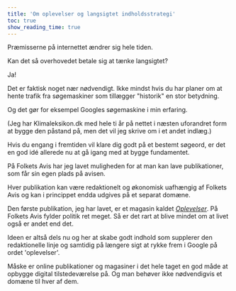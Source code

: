 ```yaml
---
title: 'Om oplevelser og langsigtet indholdsstrategi'
toc: true
show_reading_time: true
---
```


Præmisserne på internettet ændrer sig hele tiden.

Kan det så overhovedet betale sig at tænke langsigtet?

Ja!

Det er faktisk noget nær nødvendigt. Ikke mindst hvis du har planer om at hente trafik fra søgemaskiner som tillægger "historik" en stor betydning.

Og det gør for eksempel Googles søgemaskine i min erfaring.

(Jeg har Klimaleksikon.dk med hele ti år på nettet i næsten uforandret form at bygge den påstand på, men det vil jeg skrive om i et andet indlæg.)

Hvis du engang i fremtiden vil klare dig godt på et bestemt søgeord, er det en god idé allerede nu at gå igang med at bygge fundamentet.

På Folkets Avis har jeg lavet muligheden for at man kan lave publikationer, som får sin egen plads på avisen.

Hver publikation kan være redaktionelt og økonomisk uafhængig af Folkets Avis og kan i princippet endda udgives på et separat domæne.

Den første publikation, jeg har lavet, er et magasin kaldet [_Oplevelser_](https://www.folkets.dk/oplevelser). På Folkets Avis fylder politik ret meget. Så er det rart at blive mindet om at livet også er andet end det.

Ideen er altså dels nu og her at skabe godt indhold som supplerer den redaktionelle linje og samtidig på længere sigt at rykke frem i Google på ordet 'oplevelser'.

Måske er online publikationer og magasiner i det hele taget en god måde at opbygge digital tilstedeværelse på. Og man behøver ikke nødvendigvis et domæne til hver af dem.
